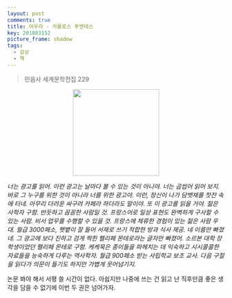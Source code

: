 ```yaml
---
layout: post
comments: true
title: 아우라 - 카를로스 푸엔테스
key: 201803152
picture_frame: shadow
tags:
  - 감상
  - 책
---
```


> 민음사 세계문학전집 229

<p style="text-align:center"><img src="https://raw.githubusercontent.com/q0115643/my_blog/master/images/aura.png" width="200" height="200" /></p>

*너는 광고를 읽어. 이런 광고는 날마다 볼 수 있는 것이 아니야. 너는 곱씹어 읽어 보지. 바로 그 누구를 위한 것이 아니라 너를 위한 광고야. 이런, 정신이 나가 담뱃재를 찻잔 속에 터네. 아무리 더러운 싸구려 카페라 하더라도 말이야. 또 이 광고를 읽을 거야. 젊은 사학자 구함. 반듯하고 꼼꼼한 사람일 것. 프랑스어로 일상 표현도 완벽하게 구사할 수 있는 사람. 비서 업무를 수행할 수 있을 것. 프랑스에 체류한 경험이 있는 젊은 사람 우대. 월급 3000페소, 햇볕이 잘 들어 서재로 쓰기 적합한 방과 식사 제공. 네 이름만 빠졌네. 그 광고에 보다 진하고 검게 찍힌 펠리페 몬테로라는 글자만 빠졌어. 소르본 대학 장학생이었던 펠리페 몬테로 구함. 케케묵은 종이들을 파헤치는 데 익숙하고 시시콜콜한 자료들을 능숙하게 다루는 역사학자. 월급 900페소 받는 사립학교 보조 교사. 다음 구절을 읽다가 의문이 들기도 하지만 가볍게 웃어넘기지.*

논문 봐야 해서 서평 쓸 시간이 없다. 아쉽지만 나중에 쓰는 건 읽고 난 직후만큼 좋은 생각을 담을 수 없기에 이번 두 권은 넘어가자.